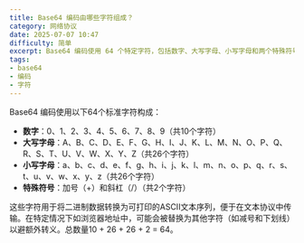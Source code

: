 ```yaml
---
title: Base64 编码由哪些字符组成？
category: 网络协议
date: 2025-07-07 10:47
difficulty: 简单
excerpt: Base64 编码使用 64 个特定字符，包括数字、大写字母、小写字母和两个特殊符号。
tags:
- base64
- 编码
- 字符
---
```

Base64 编码使用以下64个标准字符构成：  
- **数字**：0、1、2、3、4、5、6、7、8、9（共10个字符）  
- **大写字母**：A、B、C、D、E、F、G、H、I、J、K、L、M、N、O、P、Q、R、S、T、U、V、W、X、Y、Z（共26个字符）  
- **小写字母**：a、b、c、d、e、f、g、h、i、j、k、l、m、n、o、p、q、r、s、t、u、v、w、x、y、z（共26个字符）  
- **特殊符号**：加号（+）和斜杠（/）（共2个字符）  

这些字符用于将二进制数据转换为可打印的ASCII文本序列，便于在文本协议中传输。在特定情况下如浏览器地址中，可能会被替换为其他字符（如减号和下划线）以避额外转义。总数量10 + 26 + 26 + 2 = 64。
